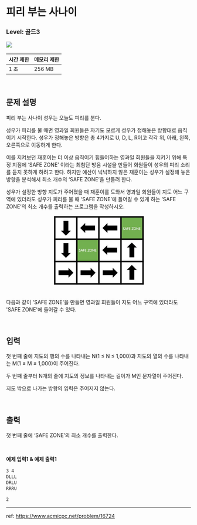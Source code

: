 # 피리 부는 사나이

### Level: 골드3

<img src="https://d2gd6pc034wcta.cloudfront.net/tier/13.svg" style="width: 20px" />

<br>

| 시간 제한 | 메모리 제한 |
| -------- | ---------- |
| 1 초 | 256 MB |

<br>

## 문제 설명

피리 부는 사나이 성우는 오늘도 피리를 분다.

성우가 피리를 불 때면 영과일 회원들은 자기도 모르게 성우가 정해놓은 방향대로 움직이기 시작한다. 성우가 정해놓은 방향은 총 4가지로 U, D, L, R이고 각각 위, 아래, 왼쪽, 오른쪽으로 이동하게 한다.

이를 지켜보던 재훈이는 더 이상 움직이기 힘들어하는 영과일 회원들을 지키기 위해 특정 지점에 ‘SAFE ZONE’ 이라는 최첨단 방음 시설을 만들어 회원들이 성우의 피리 소리를 듣지 못하게 하려고 한다. 하지만 예산이 넉넉하지 않은 재훈이는 성우가 설정해 놓은 방향을 분석해서 최소 개수의 ‘SAFE ZONE’을 만들려 한다. 

성우가 설정한 방향 지도가 주어졌을 때 재훈이를 도와서 영과일 회원들이 지도 어느 구역에 있더라도 성우가 피리를 불 때 ‘SAFE ZONE’에 들어갈 수 있게 하는 ‘SAFE ZONE’의 최소 개수를 출력하는 프로그램을 작성하시오.

<div align="center">
  <img src="./exam_1.jpg" style="width: 250px" alt="exam_1">
</div>
<br>

다음과 같이 'SAFE ZONE'을 만들면 영과일 회원들이 지도 어느 구역에 있더라도 'SAFE ZONE'에 들어갈 수 있다.

<br>

## 입력

첫 번째 줄에 지도의 행의 수를 나타내는 N(1 ≤ N ≤ 1,000)과 지도의 열의 수를 나타내는 M(1 ≤ M ≤ 1,000)이 주어진다.

두 번째 줄부터 N개의 줄에 지도의 정보를 나타내는 길이가 M인 문자열이 주어진다.

지도 밖으로 나가는 방향의 입력은 주어지지 않는다.

<br>

## 출력

첫 번째 줄에 ‘SAFE ZONE’의 최소 개수를 출력한다.

<br>

**예제 입력1 & 예제 출력1**

```
3 4
DLLL
DRLU
RRRU

```

```
2

```

---

ref: https://www.acmicpc.net/problem/16724
